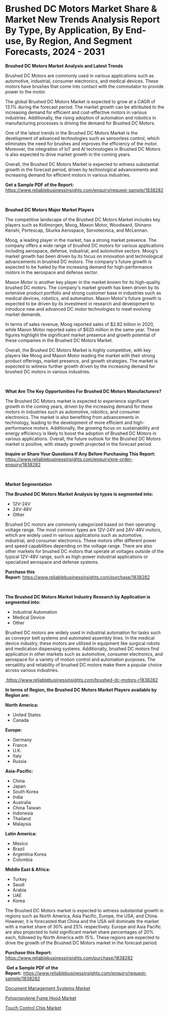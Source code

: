 <p><h1>Brushed DC Motors Market Share & Market New Trends Analysis Report By Type, By Application, By End-use, By Region, And Segment Forecasts, 2024 - 2031</h1></p><p><strong>Brushed DC Motors Market Analysis and Latest Trends</strong></p>
<p><p>Brushed DC Motors are commonly used in various applications such as automotive, industrial, consumer electronics, and medical devices. These motors have brushes that come into contact with the commutator to provide power to the motor.</p><p>The global Brushed DC Motors Market is expected to grow at a CAGR of 13.1% during the forecast period. The market growth can be attributed to the increasing demand for efficient and cost-effective motors in various industries. Additionally, the rising adoption of automation and robotics in manufacturing processes is driving the demand for Brushed DC Motors.</p><p>One of the latest trends in the Brushed DC Motors Market is the development of advanced technologies such as sensorless control, which eliminates the need for brushes and improves the efficiency of the motor. Moreover, the integration of IoT and AI technologies in Brushed DC Motors is also expected to drive market growth in the coming years.</p><p>Overall, the Brushed DC Motors Market is expected to witness substantial growth in the forecast period, driven by technological advancements and increasing demand for efficient motors in various industries.</p></p>
<p><strong>Get a Sample PDF of the Report:&nbsp;</strong> <a href="https://www.reliablebusinessinsights.com/enquiry/request-sample/1838282">https://www.reliablebusinessinsights.com/enquiry/request-sample/1838282</a></p>
<p>&nbsp;</p>
<p><strong>Brushed DC Motors Major Market Players</strong></p>
<p><p>The competitive landscape of the Brushed DC Motors Market includes key players such as Kollmorgen, Moog, Maxon Motor, Woodward, Shinano Kenshi, Portescap, Skurka Aerospace, Servotecnica, and McLennan. </p><p>Moog, a leading player in the market, has a strong market presence. The company offers a wide range of brushed DC motors for various applications including aerospace, defense, industrial, and automotive sectors. Moog's market growth has been driven by its focus on innovation and technological advancements in brushed DC motors. The company's future growth is expected to be fueled by the increasing demand for high-performance motors in the aerospace and defense sector.</p><p>Maxon Motor is another key player in the market known for its high-quality brushed DC motors. The company's market growth has been driven by its extensive product portfolio and strong customer base in industries such as medical devices, robotics, and automation. Maxon Motor's future growth is expected to be driven by its investment in research and development to introduce new and advanced DC motor technologies to meet evolving market demands.</p><p>In terms of sales revenue, Moog reported sales of $2.82 billion in 2020, while Maxon Motor reported sales of $620 million in the same year. These figures highlight the significant market presence and growth potential of these companies in the Brushed DC Motors Market.</p><p>Overall, the Brushed DC Motors Market is highly competitive, with key players like Moog and Maxon Motor leading the market with their strong product offerings, market presence, and growth strategies. The market is expected to witness further growth driven by the increasing demand for brushed DC motors in various industries.</p></p>
<p>&nbsp;</p>
<p><strong>What Are The Key Opportunities For Brushed DC Motors Manufacturers?</strong></p>
<p><p>The Brushed DC Motors market is expected to experience significant growth in the coming years, driven by the increasing demand for these motors in industries such as automotive, robotics, and consumer electronics. The market is also benefiting from advancements in technology, leading to the development of more efficient and high-performance motors. Additionally, the growing focus on sustainability and energy efficiency is likely to boost the adoption of Brushed DC Motors in various applications. Overall, the future outlook for the Brushed DC Motors market is positive, with steady growth projected in the forecast period.</p></p>
<p><strong>Inquire or Share Your Questions If Any Before Purchasing This Report:</strong> <a href="https://www.reliablebusinessinsights.com/enquiry/pre-order-enquiry/1838282">https://www.reliablebusinessinsights.com/enquiry/pre-order-enquiry/1838282</a></p>
<p>&nbsp;</p>
<p><strong>Market Segmentation</strong></p>
<p><strong>The Brushed DC Motors Market Analysis by types is segmented into:</strong></p>
<p><ul><li>12V-24V</li><li>24V-48V</li><li>Other</li></ul></p>
<p><p>Brushed DC motors are commonly categorized based on their operating voltage range. The most common types are 12V-24V and 24V-48V motors, which are widely used in various applications such as automotive, industrial, and consumer electronics. These motors offer different power and speed capabilities depending on the voltage range. There are also other markets for brushed DC motors that operate at voltages outside of the typical 12V-48V range, such as high-power industrial applications or specialized aerospace and defense systems.</p></p>
<p><strong>Purchase this Report:&nbsp;</strong><a href="https://www.reliablebusinessinsights.com/purchase/1838282">https://www.reliablebusinessinsights.com/purchase/1838282</a></p>
<p>&nbsp;</p>
<p><strong>The Brushed DC Motors Market Industry Research by Application is segmented into:</strong></p>
<p><ul><li>Industrial Automation</li><li>Medical Device</li><li>Other</li></ul></p>
<p><p>Brushed DC motors are widely used in industrial automation for tasks such as conveyor belt systems and automated assembly lines. In the medical device industry, these motors are utilized in equipment like surgical robots and medication dispensing systems. Additionally, brushed DC motors find application in other markets such as automotive, consumer electronics, and aerospace for a variety of motion control and automation purposes. The versatility and reliability of brushed DC motors make them a popular choice across various industries.</p></p>
<p><a href="https://www.reliablebusinessinsights.com/brushed-dc-motors-r1838282">&nbsp;https://www.reliablebusinessinsights.com/brushed-dc-motors-r1838282</a></p>
<p><strong>In terms of Region, the Brushed DC Motors Market Players available by Region are:</strong></p>
<p>
    <p> <strong> North America: </strong>
        <ul>
            <li>United States</li>
            <li>Canada</li>
        </ul>
        </p> 
    <p> <strong> Europe: </strong>
        <ul>
            <li>Germany</li>
            <li>France</li>
            <li>U.K.</li>
            <li>Italy</li>
            <li>Russia</li>
        </ul>
        </p> 
    <p> <strong> Asia-Pacific: </strong>
        <ul>
            <li>China</li>
            <li>Japan</li>
            <li>South Korea</li>
            <li>India</li>
            <li>Australia</li>
            <li>China Taiwan</li>
            <li>Indonesia</li>
            <li>Thailand</li>
            <li>Malaysia</li>
        </ul>
        </p> 
    <p> <strong> Latin America: </strong>
        <ul>
            <li>Mexico</li>
            <li>Brazil</li>
            <li>Argentina Korea</li>
            <li>Colombia</li>
        </ul>
        </p> 
    <p> <strong> Middle East & Africa: </strong>
        <ul>
            <li>Turkey</li>
            <li>Saudi</li>
            <li>Arabia</li>
            <li>UAE</li>
            <li>Korea</li>
        </ul>
    </p>
    </p>
<p><p>The Brushed DC Motors market is expected to witness substantial growth in regions such as North America, Asia Pacific, Europe, the USA, and China. However, it is forecasted that China and the USA will dominate the market with a market share of 30% and 25% respectively. Europe and Asia Pacific are also projected to hold significant market share percentages of 20% each, followed by North America with 15%. These regions are expected to drive the growth of the Brushed DC Motors market in the forecast period.</p></p>
<p><strong>Purchase this Report: </strong><a href="https://www.reliablebusinessinsights.com/purchase/1838282">https://www.reliablebusinessinsights.com/purchase/1838282</a></p>
<p>&nbsp;<strong>Get a Sample PDF of the Report:&nbsp;&nbsp;</strong><a href="https://www.reliablebusinessinsights.com/enquiry/request-sample/1838282">https://www.reliablebusinessinsights.com/enquiry/request-sample/1838282</a></p>
<p><strong></strong></p>
<p><p><a href="https://www.linkedin.com/pulse/global-document-management-systems-market-sector-types-applications-8kb3e?trackingId=uZdSt5h1qj%2Fy5gCVxk337A%3D%3D">Document Management Systems Market</a></p><p><a href="https://www.linkedin.com/pulse/polypropylene-fume-hood-market-size-share-trends-analysis-7kjde?trackingId=f4AQkbbe0fke2YPeXW1q6w%3D%3D">Polypropylene Fume Hood Market</a></p><p><a href="https://www.linkedin.com/pulse/global-touch-control-chip-market-product-type-application-eveae?trackingId=NucoFSnOfGeYsAzykjbFHQ%3D%3D">Touch Control Chip Market</a></p></p>